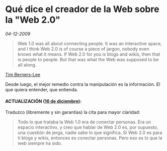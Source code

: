 Qué dice el creador de la Web sobre la "Web 2.0"
================================================

_04-12-2009_

> Web 1.0 was all about connecting people. It was an interactive space, and I think Web 2.0 is of course a piece of jargon, nobody even knows what it means. If Web 2.0 for you is blogs and wikis, then that is people to people. But that was what the Web was supposed to be all along.

[Tim Berners-Lee](http://en.wikiquote.org/wiki/Tim_Berners-Lee)

Desde luego, el mejor remedio contra la manipulación es la información. El que quiera entender, que entienda.

#### ACTUALIZACIÓN (<abbr title="2009-12-16T20:46">16 de diciembre</abbr>):

Traduzco (libremente y sin garantías) la cita para mayor claridad:
> Todo lo que trataba la Web 1.0 era de conectar personas. Era un espacio interactivo, y creo que hablar de Web 2.0 es, por supuesto, una cuestión de jerga, nadie sabe lo que significa. Si Web 2.0 es para ti blogs y wikis, entonces es conectar personas. Pero eso es lo que la web siempre ha sido.